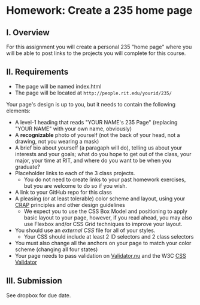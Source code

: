 # Homework: Create a 235 home page

## I. Overview
For this assignment you will create a personal 235 "home page" where you will be able to post links to the projects you will complete for this course.

## II. Requirements
* The page will be named index.html
* The page will be located at `http://people.rit.edu/yourid/235/`

Your page's design is up to you, but it needs to contain the following elements:
* A level-1 heading that reads "YOUR NAME's 235 Page" (replacing "YOUR NAME" with your own name, obviously)
* A **recognizable** photo of yourself (not the back of your head, not a drawing, not you wearing a mask)
* A brief bio about yourself (a paragaph will do), telling us about your interests and your goals; what do you hope to get out of the class, your major, your time at RIT, and where do you want to be when you graduate?
* Placeholder links to each of the 3 class projects.
  - You do not need to create links to your past homework exercises, but you are welcome to do so if you wish.
* A link to your GitHub repo for this class
* A pleasing (or at least tolerable) color scheme and layout, using your [CRAP](http://www.presentationzen.com/chapter6_spread.pdf) principles and other design guidelines
  - We expect you to use the CSS Box Model and positioning to apply basic layout to your page, however, if you read ahead, you may also use Flexbox and/or CSS Grid techniques to improve your layout.
* You should use an *external CSS* file for all of your styles.
  - Your CSS should include at least 2 ID selectors and 2 class selectors
* You must also change all the anchors on your page to match your color scheme (changing all four states)
* Your page needs to pass validation on [Validator.nu](https://html5.validator.nu/) and the W3C [CSS Validator](http://jigsaw.w3.org/css-validator/)

## III. Submission
See dropbox for due date.
